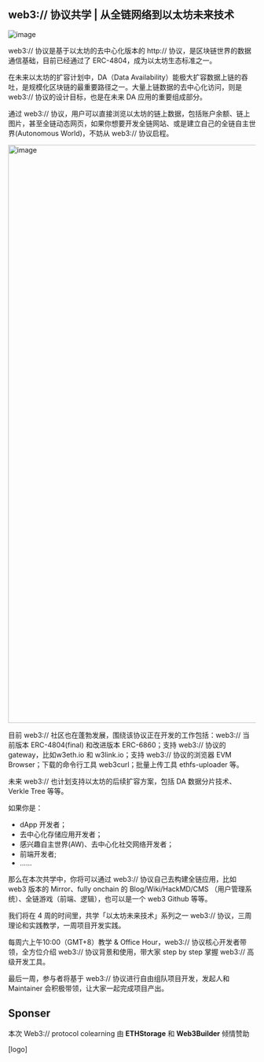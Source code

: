 ## web3:// 协议共学 | 从全链网络到以太坊未来技术

![image](https://github.com/CreatorsDAO/web3-protocol-co-learn/assets/33189338/9861d786-4de1-4808-88fc-c2b488f45b7e)

web3:// 协议是基于以太坊的去中心化版本的 http:// 协议，是区块链世界的数据通信基础，目前已经通过了 ERC-4804，成为以太坊生态标准之一。

在未来以太坊的扩容计划中，DA（Data Availability）能极大扩容数据上链的吞吐，是规模化区块链的最重要路径之一。大量上链数据的去中心化访问，则是 web3:// 协议的设计目标，也是在未来 DA 应用的重要组成部分。

通过 web3:// 协议，用户可以直接浏览以太坊的链上数据，包括账户余额、链上图片，甚至全链动态网页，如果你想要开发全链网站、或是建立自己的全链自主世界(Autonomous World)，不妨从 web3:// 协议启程。

<img width="1176" alt="image" src="https://github.com/CreatorsDAO/web3-protocol-co-learn/assets/33189338/053ee888-95a2-4e69-aa8c-9b3eebdbc7b6">



目前 web3:// 社区也在蓬勃发展，围绕该协议正在开发的工作包括：web3:// 当前版本 ERC-4804(final) 和改进版本 ERC-6860；支持 web3:// 协议的 gateway，比如w3eth.io 和 w3link.io；支持 web3:// 协议的浏览器 EVM Browser；下载的命令行工具 web3curl；批量上传工具 ethfs-uploader 等。

未来 web3:// 也计划支持以太坊的后续扩容方案，包括 DA 数据分片技术、Verkle Tree 等等。

如果你是：
- dApp 开发者；
- 去中心化存储应用开发者；
- 感兴趣自主世界(AW)、去中心化社交网络开发者；
- 前端开发者;
- ......

那么在本次共学中，你将可以通过 web3:// 协议自己去构建全链应用，比如 web3 版本的 Mirror、fully onchain 的 Blog/Wiki/HackMD/CMS （用户管理系统）、全链游戏（前端、逻辑），也可以是一个 web3 Github 等等。



我们将在 4 周的时间里，共学「以太坊未来技术」系列之一 web3:// 协议，三周理论和实践教学，一周项目开发实践。

每周六上午10:00（GMT+8）教学 & Office Hour，web3:// 协议核心开发者带领，全方位介绍 web3:// 协议背景和使用，带大家 step by step 掌握 web3:// 高级开发工具。

最后一周，参与者将基于 web3:// 协议进行自由组队项目开发，发起人和 Maintainer 会积极带领，让大家一起完成项目产出。

## Sponser

本次 Web3:// protocol colearning 由 **ETHStorage** 和 **Web3Builder** 倾情赞助

[logo]
